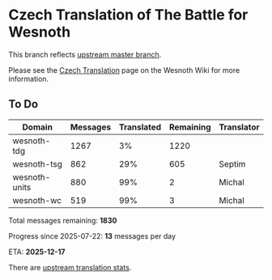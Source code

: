 # Czech Translation of The Battle for Wesnoth

This branch reflects [upstream master branch](https://github.com/wesnoth/wesnoth/tree/master).

Please see the [Czech Translation](https://wiki.wesnoth.org/CzechTranslation) page on the Wesnoth Wiki for more information.

## To Do

Domain | Messages | Translated | Remaining | Translator
------ | -------- | ---------- | --------- | ----------
wesnoth-tdg | 1267 | 3% | 1220 |
wesnoth-tsg | 862 | 29% | 605 | Septim
wesnoth-units | 880 | 99% | 2 | Michal
wesnoth-wc | 519 | 99% | 3 | Michal

Total messages remaining: **1830**

Progress since 2025-07-22: **13** messages per day

ETA: **2025-12-17**

There are [upstream translation stats](https://www.wesnoth.org/gettext/?view=langs&version=master&lang=cs).
